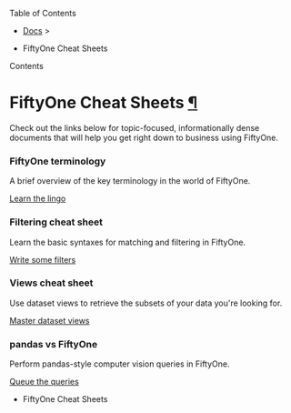 Table of Contents

- [Docs](../index.html) >

- FiftyOne Cheat Sheets

Contents


# FiftyOne Cheat Sheets [¶](\#fiftyone-cheat-sheets "Permalink to this headline")

Check out the links below for topic-focused, informationally dense documents
that will help you get right down to business using FiftyOne.

### FiftyOne terminology

A brief overview of the key terminology in the world of FiftyOne.

[Learn the lingo](fiftyone_terminology.html)

### Filtering cheat sheet

Learn the basic syntaxes for matching and filtering in FiftyOne.

[Write some filters](filtering_cheat_sheet.html)

### Views cheat sheet

Use dataset views to retrieve the subsets of your data you're looking for.

[Master dataset views](views_cheat_sheet.html)

### pandas vs FiftyOne

Perform pandas-style computer vision queries in FiftyOne.

[Queue the queries](pandas_vs_fiftyone.html)

- FiftyOne Cheat Sheets